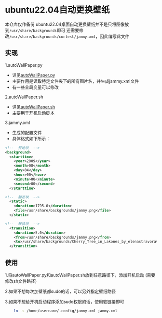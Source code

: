 # ubuntu22.04自动更换壁纸

本仓库仅作备份
ubuntu22.04桌面自动更换壁纸并不是只将图像放到`/usr/share/backgrounds`即可
还需要修改`/usr/share/backgrounds/contest/jammy.xml`，因此编写此文件

## 实现

1.autoWallPaper.py

* 详见[autoWallPaper.py](./autoWallPaper.py)
* 主要作用是读取特定文件夹下的所有图片名，并生成jammy.xml文件
* 有一些全局变量可以修改

2.autoWallPaper.sh

* 详见[autoWallPaper.sh](./autoWallPaper.sh)
* 主要用于开机启动脚本

3.jammy.xml

* 生成的配置文件
* 具体格式如下所示：

```xml
<!--  开始块  -->
<background>
  <starttime>
    <year>2009</year>
    <month>08</month>
    <day>04</day>
    <hour>00</hour>
    <minute>00</minute>
    <second>00</second>
  </starttime>
```

```xml
<!--  静态块  -->
  <static>
    <duration>1795.0</duration>
    <file>/usr/share/backgrounds/jammy.png</file>
  </static>
```

```xml
<!--  转换块  -->
  <transition>
    <duration>5.0</duration>
    <from>/usr/share/backgrounds/jammy.png</from>
    <to>/usr/share/backgrounds/Cherry_Tree_in_Lakones_by_elenastravoravdi.jpg</to>
  </transition>
```

## 使用
1.将autoWallPaper.py和autoWallPaper.sh放到任意路径下，添加开机启动 (需要修改sh文件路径)

2.如果不想每次加壁纸都sudo的话，可以另外指定壁纸路径

3.如果不想给开机启动程序添加sudo权限的话，使用软链接即可

```bash
    ln -s /home/username/.config/jammy.xml jammy.xml
```

